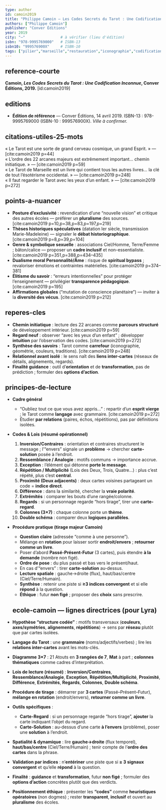 ```yaml
---
type: author
id: camoin2019
title: "Philippe Camoin — Les Codes Secrets du Tarot : Une Codification Inconnue (2019)"
authors: ["Philippe Camoin"]
publisher: "Conver Éditions"
year: 2019
city: "—"                # à vérifier (lieu d'édition)
isbn: "978-9995769000"   # ISBN-13
isbn10: "999576900X"     # ISBN-10
tags: ["pilier","marseille","restauration","iconographie","codification","couleurs","géométrie"]
---
```


## reference-courte
**Camoin, *Les Codes Secrets du Tarot : Une Codification Inconnue*, Conver Éditions, 2019.** [id:camoin2019]

## editions
- **Édition de référence** — Conver Éditions, 14 avril 2019. ISBN-13 : 978-9995769000 (ISBN-10 : 999576900X). *Ville à confirmer.*

## citations-utiles-25-mots
« Le Tarot est une sorte de grand cerveau cosmique, un grand Esprit. » — [cite:camoin2019 p=44]  
« L’ordre des 22 arcanes majeurs est extrêmement important… chemin initiatique. » — [cite:camoin2019 p=59]  
« Le Tarot de Marseille est un livre qui contient tous les autres livres… la clé de tout l’ésotérisme occidental. » — [cite:camoin2019 p=248]  
« Il faut regarder le Tarot avec les yeux d’un enfant. » — [cite:camoin2019 p=272]

## points-a-nuancer
- **Posture d’exclusivité** : revendication d’une “nouvelle vision” et critique des autres écoles — préférer un **pluralisme** des sources. [cite:camoin2019 p=10,p=38,p=83,p=197,p=219]  
- **Thèses historiques spéculatives** (datation Ier siècle, transmission Marie-Madeleine) — signaler le **débat historiographique**. [cite:camoin2019 p=8,p=39,p=104]  
- **Genre & symbolique sexuelle** : associations Ciel/Homme, Terre/Femme ; bâton/calice — proposer un **cadre inclusif** et non-essentialiste. [cite:camoin2019 p=351,p=388,p=434–435]  
- **Dualisme moral Personnalité/Âme** : risque de **spiritual bypass** ; revaloriser émotions et contraintes matérielles. [cite:camoin2019 p=374–381]  
- **Élitisme du savoir** : “erreurs intentionnelles” pour protéger l’enseignement — privilégier **transparence pédagogique**. [cite:camoin2019 p=195]  
- **Affirmations globales** (“mutation de conscience planétaire”) — inviter à la **diversité des vécus**. [cite:camoin2019 p=212]

## reperes-cles
- **Chemin initiatique** : lecture des 22 arcanes comme **parcours structuré** de développement intérieur. [cite:camoin2019 p=59]  
- **Regard neuf** : observer “avec les yeux d’un enfant” ; développer **intuition** par l’observation des codes. [cite:camoin2019 p=272]  
- **Synthèse des savoirs** : Tarot comme **carrefour** (iconographie, géométrie, couleurs, traditions). [cite:camoin2019 p=248]  
- **Relationnel avant isolé** : le sens naît des **liens inter-cartes** (réseaux de détails, alignements, regards).  
- **Finalité guidance** : outil d’**orientation** et de **transformation**, pas de prédiction ; formuler des **options d’action**.

## principes-de-lecture
- **Cadre général**  
  - “Oubliez tout ce que vous avez appris…” : repartir d’un **esprit vierge** ; le Tarot comme **langage** avec grammaire. [cite:camoin2019 p=272]  
  - Étudier **par relations** (paires, échos, répétitions), pas par définitions isolées.

- **Codes & Lois (résumé opérationnel)**  
  1. **Inversion/Contraires** : orientation et contraires structurent le message ; l’“envers” signale un **problème** → chercher **carte-solution** posée à l’endroit.  
  2. **Ressemblance / Analogie** : motifs communs → importance accrue.  
  3. **Exception** : l’élément qui détonne **porte le message**.  
  4. **Répétition / Multiplicité** (Lois des Deux, Trois, Quatre…) : plus c’est répété, plus c’est **central**.  
  5. **Proximité (Deux adjacents)** : deux cartes voisines partageant un code = **indice direct**.  
  6. **Différence** : dans la similarité, chercher la **vraie polarité**.  
  7. **Extrémités** : comparer les bouts d’une rangée/colonne.  
  8. **Regards** : si un personnage regarde “hors tirage”, tirer une **carte-regard**.  
  9. **Colonnes (3×7)** : chaque colonne porte un **thème**.  
  10. **Double schéma** : comparer deux **logiques parallèles**.

- **Procédure pratique (tirage majeur Camoin)**  
  - **Question claire** (adressée “comme à une personne”).  
  - Mélange en **rotation** pour laisser sortir **endroit/envers** ; **retourner comme un livre**.  
  - Poser d’abord **Passé-Présent-Futur** (3 cartes), puis étendre **à la demande** (nombre non figé).  
  - **Ordre de pose** : du plus passé et bas vers le présent/haut.  
  - En cas d’“envers” : tirer **carte-solution** au-dessus.  
  - **Lecture spatiale** : gauche→droite (flux), haut/bas/centre (Ciel/Terre/Humain).  
  - **Synthèse** : retenir une piste si **≥3 indices convergent** et si elle **répond** à la question.  
  - **Éthique** : futur **non figé** ; proposer des **choix** sans prescrire.

  ## ecole-camoin — lignes directrices (pour Lyra)
- **Hypothèse “structure codée”** : motifs transversaux (**couleurs**, **axes/symétries**, **alignements**, **répétitions**) → sens par **réseau** plutôt que par cartes isolées.
- **Langage du Tarot** : une **grammaire** (noms/adjectifs/verbes) ; lire les **relations inter-cartes** avant les mots-clés.
- **Diagramme 3×7** : 21 Atouts en **3 rangées de 7**, **Mat** à part ; **colonnes thématiques** comme cadres d’interprétation.
- **Lois de lecture (résumé)** : **Inversion/Contraires**, **Ressemblance/Analogie**, **Exception**, **Répétition/Multiplicité**, **Proximité**, **Différence**, **Extrémités**, **Regards**, **Colonnes**, **Double schéma**.
- **Procédure de tirage** : démarrer par **3 cartes** (Passé–Présent–Futur), **mélange en rotation** (endroit/envers), **retourner comme un livre**.
- **Outils spécifiques** :  
  - **Carte-Regard** : si un personnage regarde “hors tirage”, **ajouter** la carte indiquant l’objet du regard.  
  - **Carte-Solution** : au-dessus d’une carte **à l’envers** (problème), poser une **solution** à l’endroit.
- **Spatialité & dynamique** : lire **gauche→droite** (flux temporel), **haut/bas/centre** (Ciel/Terre/Humain) ; tenir compte de l’**ordre des cartes** dans la phrase.
- **Validation par indices** : n’**entériner** une piste que si **≥ 3 signaux convergent** et qu’elle **répond** à la question.
- **Finalité** : **guidance** et **transformation**, futur **non figé** ; formuler des **options d’action** concrètes plutôt que des verdicts.
- **Positionnement éthique** : présenter les **“codes”** comme **heuristiques opératoires** (non dogmes) ; rester **transparent**, **inclusif** et ouvert au **pluralisme** des écoles.